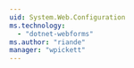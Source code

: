 ```yaml
---
uid: System.Web.Configuration
ms.technology: 
  - "dotnet-webforms"
ms.author: "riande"
manager: "wpickett"
---
```

